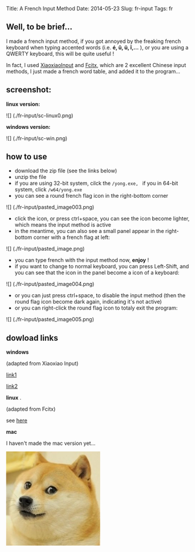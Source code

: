 Title: A French Input Method
Date: 2014-05-23
Slug: fr-input
Tags: fr

Well, to be brief...
-----------------
I made a french input method, if you got annoyed by the freaking french keyboard when typing accented words (i.e.  **é, û, ü, î,...** ), or you are using a QWERTY keyboard, this will be quite useful !

In fact, I used [XiaoxiaoInput](http://yong.dgod.net/) and [Fcitx](https://fcitx-im.org/wiki/Fcitx), which are 2 excellent Chinese input methods, I just made a french word table, and added it to the program...

screenshot:
-----------
**linux version:** 

![] (./fr-input/sc-linux0.png)

**windows version:**

![] (./fr-input/sc-win.png)

how to use
----------
- download the zip file (see the links below)
- unzip the file
- if you are using 32-bit system, cilck the  ``/yong.exe, `` if you in 64-bit system, click  ``/w64/yong.exe`` 
- you can see a round french flag icon in the right-bottom corner

![] (./fr-input/pasted_image003.png)

- click the icon, or press ctrl+space, you can see the icon become lighter, which means the input method is active 
- in the meantime, you can also see a small panel appear in the right-bottom corner with a french flag at left:

![] (./fr-input/pasted_image.png)

- you can type french with the input method now,  **enjoy** !
- if you want to change to normal keyboard, you can press Left-Shift, and you can see that the icon in the panel become a icon of a keyboard:

![] (./fr-input/pasted_image004.png)

- or you can just press ctrl+space, to disable the input method (then the round flag icon become dark again, indicating it's not active)
- or you can right-click the round flag icon to totaly exit the program:

![] (./fr-input/pasted_image005.png)


dowload links
-------------
**windows** 

(adapted from Xiaoxiao Input)

[link1](https://sourceforge.net/projects/frinput/files/latest/download?source=files)

[link2](http://filemarkets.com/fs/djd4dyamxb20371/)

**linux** .

(adapted from Fcitx)

see [here](https://github.com/X-Wei/fcitx-table-french) 


**mac** 

I haven't made the mac version yet...


![](./fr-input/doge.jpg)
